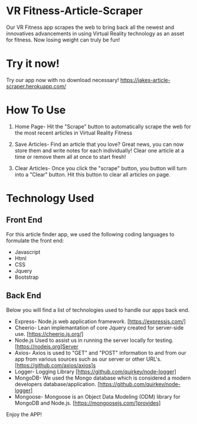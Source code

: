 # VR Fitness-Article-Scraper

Our VR Fitness app scrapes the web to bring back all the newest and innovatives advancements in using Virtual Reality technology as an asset for fitness. Now losing weight can truly be fun!

# Try it now!
Try our app now with no download necessary! https://jakes-article-scraper.herokuapp.com/

# How To Use

1. Home Page- Hit the "Scrape" button to automatically scrape the web for the most recent articles in Virtual Reality Fitness

2. Save Articles- Find an article that you love? Great news, you can now store them and write notes for each individually! Clear one article at a time or remove them all at once to start fresh!

3. Clear Articles- Once you click the "scrape" button, you button will turn into a "Clear" button. Hit this button to clear all articles on page.



# Technology Used

## Front End
For this article finder app, we used the following coding languages to formulate the front end:
- Javascript
- Html
- CSS
- Jquery
- Bootstrap

## Back End

Below you will find a list of technologies used to handle our apps back end.

- Express- Node.js web application framework. [https://expressjs.com/]
- Cheerio- Lean implemantation of core Jquery created for server-side use. [https://cheerio.js.org/]
- Node.js Used to assist us in running the server locally for testing. [https://nodejs.org]Server
- Axios- Axios is used to "GET" and "POST" information to and from our app from various sources such as our server or other URL's. [https://github.com/axios/axios]s 
- Logger-  Logging Library [https://github.com/quirkey/node-logger]
- MongoDB- We used the Mongo database which is considered a modern developers database/application. [https://github.com/quirkey/node-logger]
- Mongoose- Mongoose  is an Object Data Modeling (ODM) library for MongoDB and Node.js. [https://mongoosejs.com/]provides]

Enjoy the APP!
